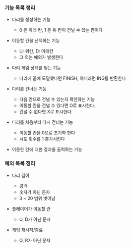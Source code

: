 ### 기능 목록 정리

- 다리를 생성하는 기능
    - 0 은 아래 칸, 1 은 위 칸이 건널 수 있는 칸이다
- 이동할 칸을 선택하는 기능
    - U: 위칸, D: 아래칸
    - 그 외는 예외가 발생한다

- 다리 게임 상태를 얻는 기능
    - 다리에 끝에 도달했다면 FINISH, 아니라면 ING를 반환한다
- 다리를 건너는 기능
    - 다음 칸으로 건널 수 있는지 확인하는 기능
    - 이동할 칸을 건널 수 있다면 O로 표시한다.
    - 건널 수 없다면 X로 표시한다.
- 다리를 처음부터 다시 건너는 기능
    - 이동할 칸을 0으로 초기화 한다
    - 시도 횟수를 1 증가시킨다

- 이동한 칸에 대한 결과를 출력하는 기능

### 예외 목록 정리

- 다리 길이
    - 공백
    - 숫자가 아닌 문자
    - 3 ~ 20 범위 벗어남

- 플레이어가 이동할 칸
    - U, D가 아닌 문자

- 게임 재시작/종료
    - Q, R가 아닌 문자